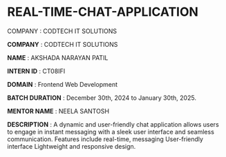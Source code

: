 # REAL-TIME-CHAT-APPLICATION
COMPANY : CODTECH IT SOLUTIONS

**COMPANY** : CODTECH IT SOLUTIONS

**NAME** : AKSHADA NARAYAN PATIL

**INTERN ID** : CT08IFI

**DOMAIN** : Frontend Web Development

**BATCH DURATION** : December 30th, 2024 to January 30th, 2025.

**MENTOR NAME** : NEELA SANTOSH

**DESCRIPTION** : A dynamic and user-friendly chat application allows users to engage in instant messaging with a sleek user interface and seamless communication. Features include real-time, messaging User-friendly interface Lightweight and responsive design.
